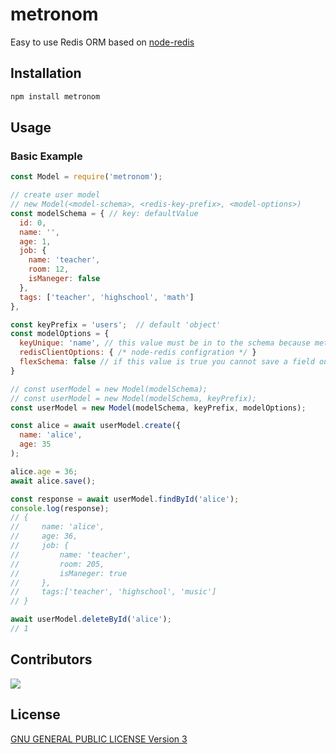 # metronom
Easy to use Redis ORM based on [node-redis](https://www.npmjs.com/package/redis)
## Installation
```bash
npm install metronom
```
## Usage

### Basic Example
```js
const Model = require('metronom');

// create user model
// new Model(<model-schema>, <redis-key-prefix>, <model-options>)
const modelSchema = { // key: defaultValue 
  id: 0,
  name: '',
  age: 1,
  job: {
    name: 'teacher',
    room: 12,
    isManeger: false
  },
  tags: ['teacher', 'highschool', 'math']
},

const keyPrefix = 'users';  // default 'object'
const modelOptions = {
  keyUnique: 'name', // this value must be in to the schema because metronom use it to create redis key like "users:12". Default value is object's created time 
  redisClientOptions: { /* node-redis configration */ }
  flexSchema: false // if this value is true you cannot save a field outside the schema. Dafault value is false
}

// const userModel = new Model(modelSchema);
// const userModel = new Model(modelSchema, keyPrefix);
const userModel = new Model(modelSchema, keyPrefix, modelOptions);

const alice = await userModel.create({
  name: 'alice',
  age: 35
);

alice.age = 36;
await alice.save();

const response = await userModel.findById('alice');
console.log(response);
// {
//     name: 'alice',
//     age: 36,
//     job: {
//         name: 'teacher',
//         room: 205,
//         isManeger: true
//     },
//     tags:['teacher', 'highschool', 'music'] 
// }

await userModel.deleteById('alice');
// 1
```

## Contributors
<a href = "https://github.com/anchovycation/metronom/graphs/contributors">
  <img src = "https://contrib.rocks/image?repo=anchovycation/metronom"/>
</a>

## License
[GNU GENERAL PUBLIC LICENSE Version 3](./LICENSE)

